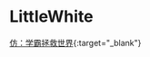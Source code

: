 # LittleWhite
[仿：学霸拯救世界](https://itunes.apple.com/cn/app/%25E5%25AD%25A6%25E9%259C%25B8%25E6%258B%25AF%25E6%2595%2591%25E5%259C%25B0%25E7%2590%2583-%25E6%2589%2593%25E8%25B4%25A5%25E6%258B%2596%25E5%25BB%25B6%25E7%2597%2587-power-by-%25E7%2595%25AA%25E8%258C%2584%25E5%25B7%25A5%25E4%25BD%259C%25E6%25B3%2595-pomodoro/id660145674?mt=8){:target="_blank"}
